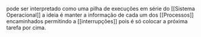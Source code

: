 pode ser interpretado como uma pilha de execuções em série do [[Sistema Operacional]] a ideia é manter a informação de cada um dos [[Processos]] encaminhados permitindo a [[interrupções]] pois é só colocar a próxima tarefa por cima.